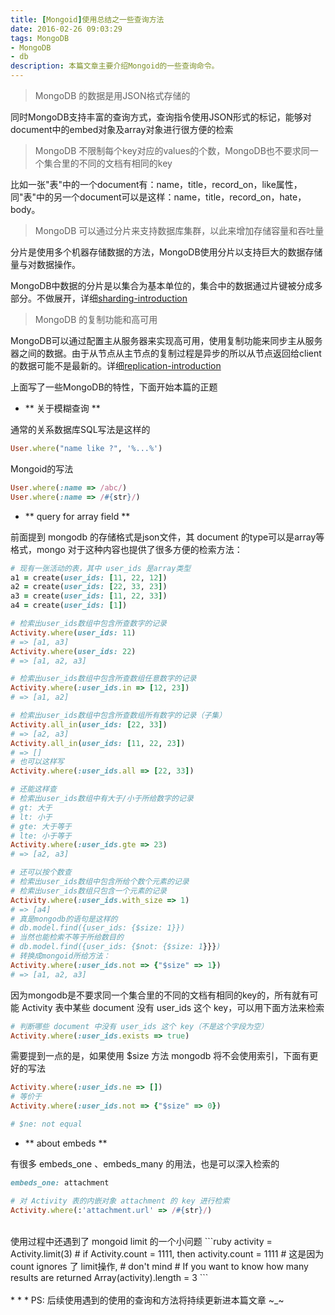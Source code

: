 ```yaml
---
title: [Mongoid]使用总结之一些查询方法
date: 2016-02-26 09:03:29
tags: MongoDB 
- MongoDB
- db
description: 本篇文章主要介绍Mongoid的一些查询命令。
---
```

> MongoDB 的数据是用JSON格式存储的

同时MongoDB支持丰富的查询方式，查询指令使用JSON形式的标记，能够对document中的embed对象及array对象进行很方便的检索

> MongoDB 不限制每个key对应的values的个数，MongoDB也不要求同一个集合里的不同的文档有相同的key

比如一张"表"中的一个document有：name，title，record_on，like属性，同"表"中的另一个document可以是这样：name，title，record_on，hate，body。

> MongoDB 可以通过分片来支持数据库集群，以此来增加存储容量和吞吐量

分片是使用多个机器存储数据的方法，MongoDB使用分片以支持巨大的数据存储量与对数据操作。
    
MongoDB中数据的分片是以集合为基本单位的，集合中的数据通过片键被分成多部分。不做展开，详细[sharding-introduction](http://docs.mongoing.com/manual/core/sharding-introduction.html)

> MongoDB 的复制功能和高可用

MongoDB可以通过配置主从服务器来实现高可用，使用复制功能来同步主从服务器之间的数据。由于从节点从主节点的复制过程是异步的所以从节点返回给client的数据可能不是最新的。详细[replication-introduction](http://docs.mongoing.com/manual/core/replication-introduction.html)

上面写了一些MongoDB的特性，下面开始本篇的正题

- ** 关于模糊查询 **

通常的关系数据库SQL写法是这样的

```ruby
User.where("name like ?", '%...%')
```

Mongoid的写法

```ruby
User.where(:name => /abc/)
User.where(:name => /#{str}/)
```

- ** query for array field **

前面提到 mongodb 的存储格式是json文件，其 document 的type可以是array等格式，mongo 对于这种内容也提供了很多方便的检索方法：

```ruby
# 现有一张活动的表，其中 user_ids 是array类型
a1 = create(user_ids: [11, 22, 12])
a2 = create(user_ids: [22, 33, 23])
a3 = create(user_ids: [11, 22, 33])
a4 = create(user_ids: [1])

# 检索出user_ids数组中包含所查数字的记录
Activity.where(user_ids: 11)
# => [a1, a3]
Activity.where(user_ids: 22)
# => [a1, a2, a3]

# 检索出user_ids数组中包含所查数组任意数字的记录
Activity.where(:user_ids.in => [12, 23])
# => [a1, a2]

# 检索出user_ids数组中包含所查数组所有数字的记录（子集）
Activity.all_in(user_ids: [22, 33])
# => [a2, a3]
Activity.all_in(user_ids: [11, 22, 23])
# => []
# 也可以这样写
Activity.where(:user_ids.all => [22, 33])

# 还能这样查
# 检索出user_ids数组中有大于/小于所给数字的记录
# gt: 大于
# lt: 小于
# gte: 大于等于
# lte: 小于等于
Activity.where(:user_ids.gte => 23)
# => [a2, a3]

# 还可以按个数查
# 检索出user_ids数组中包含所给个数个元素的记录
# 检索出user_ids数组只包含一个元素的记录
Activity.where(:user_ids.with_size => 1)
# => [a4]
# 真是mongodb的语句是这样的
# db.model.find({user_ids: {$size: 1}})
# 当然也能检索不等于所给数目的
# db.model.find({user_ids: {$not: {$size: 1}}})
# 转换成mongoid所给方法：
Activity.where(:user_ids.not => {"$size" => 1})
# => [a1, a2, a3]
```

因为mongodb是不要求同一个集合里的不同的文档有相同的key的，所有就有可能 Activity 表中某些 document 没有 user_ids 这个 key，可以用下面方法来检索

```ruby
# 判断哪些 document 中没有 user_ids 这个 key（不是这个字段为空）
Activity.where(:user_ids.exists => true)
```

需要提到一点的是，如果使用 $size 方法 mongodb 将不会使用索引，下面有更好的写法

```ruby
Activity.where(:user_ids.ne => [])
# 等价于
Activity.where(:user_ids.not => {"$size" => 0})

# $ne: not equal
```

- ** about embeds **

有很多 embeds_one 、embeds_many 的用法，也是可以深入检索的

```ruby
embeds_one: attachment

# 对 Activity 表的内嵌对象 attachment 的 key 进行检索
Activity.where(:'attachment.url' => /#{str}/)
```

<br /> 
使用过程中还遇到了 mongoid limit 的一个小问题
```ruby
activity = Activity.limit(3)
# if Activity.count = 1111, then activity.count = 1111
# 这是因为 count ignores 了 limit操作,
# don't mind
# If you want to know how many results are returned
Array(activity).length = 3
```


<br /> 
<br /> 
*  *  *
PS: 后续使用遇到的使用的查询和方法将持续更新进本篇文章 ~_~